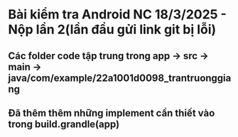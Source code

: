 # Bài kiểm tra Android NC 18/3/2025 - Nộp lần 2(lần đầu gửi link git bị lỗi)
## Các folder code tập trung trong app -> src -> main -> java/com/example/22a1001d0098_trantruonggiang
## Đã thêm thêm những implement cần thiết vào trong build.grandle(app)

